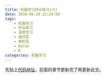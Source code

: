 ```yaml
---
title: 机器学习作业练习(六)
date: 2018-06-29 22:24:50
tags:
	- 机器学习
	- 作业练习
	- 深度学习
	- 循环层
	- 卷积层
	- Keras
	- R
categories:	机器学习
---
```


先贴上[代码地址](https://github.com/CFWLoader/supreme-bassoon/tree/master/MachineIntelligence/e6)，前面的章节更新完了再更新此文。